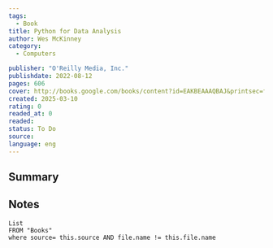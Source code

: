 ```yaml
---
tags:
  - Book
title: Python for Data Analysis 
author: Wes McKinney
category: 
  - Computers

publisher: "O'Reilly Media, Inc."
publishdate: 2022-08-12
pages: 606
cover: http://books.google.com/books/content?id=EAKBEAAAQBAJ&printsec=frontcover&img=1&zoom=1&edge=curl&source=gbs_api
created: 2025-03-10
rating: 0
readed_at: 0
readed:
status: To Do
source: 
language: eng
---
```

## Summary


## Notes
```dataview
List 
FROM "Books"
where source= this.source AND file.name != this.file.name
```